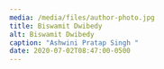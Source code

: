```yaml
---
media: /media/files/author-photo.jpg
title: Biswamit Dwibedy
alt: Biswamit Dwibedy
caption: "Ashwini Pratap Singh "
date: 2020-07-02T08:47:00-0500
---
```

